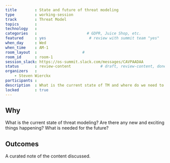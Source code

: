 ```yaml
---
title        : State and future of threat modeling
type         : working-session
track        : Threat Model
topics       : 
technology   :
categories   :                      # GDPR, Juice Shop, etc.
featured     : yes                   # review with summit team "yes"
when_day     : Wed
when_time    : AM-1
room_layout  :                    #
room_id      : room-1
session_slack: https://os-summit.slack.com/messages/CAVPAADAA
status       : review-content             # draft, review-content, done
organizers   :
    - Steven Wierckx
participants :
description  : What is the current state of TM and where do we need to go?
locked       : true
---
```


## Why

What is the current state of threat modeling? Are there any new and exciting things happening? What is needed for the future?

## Outcomes

A curated note of the content discussed.
